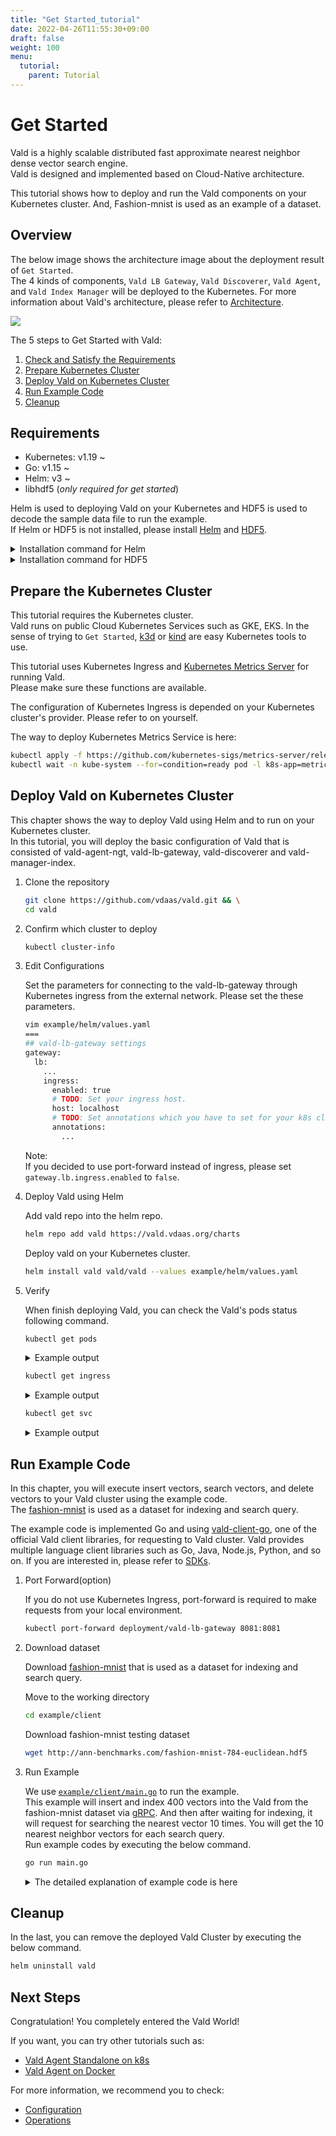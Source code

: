 ```yaml
---
title: "Get Started_tutorial"
date: 2022-04-26T11:55:30+09:00
draft: false
weight: 100
menu:
  tutorial:
    parent: Tutorial
---
```


# Get Started

Vald is a highly scalable distributed fast approximate nearest neighbor dense vector search engine.<br>
Vald is designed and implemented based on Cloud-Native architecture.

This tutorial shows how to deploy and run the Vald components on your Kubernetes cluster.
And, Fashion-mnist is used as an example of a dataset.

## Overview

The below image shows the architecture image about the deployment result of `Get Started`.<br>
The 4 kinds of components, `Vald LB Gateway`, `Vald Discoverer`, `Vald Agent`, and `Vald Index Manager` will be deployed to the Kubernetes.
For more information about Vald's architecture, please refer to [Architecture](/docs/overview/architecture).

<img src="/images/tutorial/getstarted.svg" />

The 5 steps to Get Started with Vald:

1. [Check and Satisfy the Requirements](#requirements)
1. [Prepare Kubernetes Cluster](#prepare-the-kubernetes-cluster)
1. [Deploy Vald on Kubernetes Cluster](#deploy-vald-on-kubernetes-cluster)
1. [Run Example Code](#run-example-code)
1. [Cleanup](#cleanup)

## Requirements

- Kubernetes: v1.19 ~
- Go: v1.15 ~
- Helm: v3 ~
- libhdf5 (_only required for get started_)

Helm is used to deploying Vald on your Kubernetes and HDF5 is used to decode the sample data file to run the example.<br>
If Helm or HDF5 is not installed, please install [Helm](https://helm.sh/docs/intro/install) and [HDF5](https://www.hdfgroup.org/).

<details><summary>Installation command for Helm</summary><br>

```bash
curl https://raw.githubusercontent.com/helm/helm/master/scripts/get-helm-3 | bash
```

</details>

<details><summary>Installation command for HDF5</summary><br>

```bash
# yum
yum install -y hdf5-devel

# apt
apt-get install libhdf5-serial-dev

# homebrew
brew install hdf5
```

</details>

## Prepare the Kubernetes Cluster

This tutorial requires the Kubernetes cluster.<br>
Vald runs on public Cloud Kubernetes Services such as GKE, EKS.
In the sense of trying to `Get Started`, [k3d](https://k3d.io/) or [kind](https://kind.sigs.k8s.io/) are easy Kubernetes tools to use.

This tutorial uses Kubernetes Ingress and [Kubernetes Metrics Server](https://github.com/kubernetes-sigs/metrics-server) for running Vald.<br>
Please make sure these functions are available.<br>

The configuration of Kubernetes Ingress is depended on your Kubernetes cluster's provider.
Please refer to on yourself.

The way to deploy Kubernetes Metrics Service is here:

```bash
kubectl apply -f https://github.com/kubernetes-sigs/metrics-server/releases/latest/download/components.yaml && \
kubectl wait -n kube-system --for=condition=ready pod -l k8s-app=metrics-server --timeout=600s
```

## Deploy Vald on Kubernetes Cluster

This chapter shows the way to deploy Vald using Helm and to run on your Kubernetes cluster.<br>
In this tutorial, you will deploy the basic configuration of Vald that is consisted of vald-agent-ngt, vald-lb-gateway, vald-discoverer and vald-manager-index.<br>

1. Clone the repository

   ```bash
   git clone https://github.com/vdaas/vald.git && \
   cd vald
   ```

1. Confirm which cluster to deploy

   ```bash
   kubectl cluster-info
   ```

1. Edit Configurations

   Set the parameters for connecting to the vald-lb-gateway through Kubernetes ingress from the external network.
   Please set the these parameters.

   ```bash
   vim example/helm/values.yaml
   ===
   ## vald-lb-gateway settings
   gateway:
     lb:
       ...
       ingress:
         enabled: true
         # TODO: Set your ingress host.
         host: localhost
         # TODO: Set annotations which you have to set for your k8s cluster.
         annotations:
           ...
   ```

   Note:<br>
   If you decided to use port-forward instead of ingress, please set `gateway.lb.ingress.enabled` to `false`.

1. Deploy Vald using Helm

   Add vald repo into the helm repo.

   ```bash
   helm repo add vald https://vald.vdaas.org/charts
   ```

   Deploy vald on your Kubernetes cluster.

   ```bash
   helm install vald vald/vald --values example/helm/values.yaml
   ```

1. Verify

   When finish deploying Vald, you can check the Vald's pods status following command.

   ```bash
   kubectl get pods
   ```

   <details><summary>Example output</summary><br>
   If the deployment is successful, all Vald components should be running.

   ```bash
   NAME                                       READY   STATUS      RESTARTS   AGE
   vald-agent-ngt-0                           1/1     Running     0          7m12s
   vald-agent-ngt-1                           1/1     Running     0          7m12s
   vald-agent-ngt-2                           1/1     Running     0          7m12s
   vald-agent-ngt-3                           1/1     Running     0          7m12s
   vald-agent-ngt-4                           1/1     Running     0          7m12s
   vald-discoverer-7f9f697dbb-q44qh           1/1     Running     0          7m11s
   vald-lb-gateway-6b7b9f6948-4z5md           1/1     Running     0          7m12s
   vald-lb-gateway-6b7b9f6948-68g94           1/1     Running     0          6m56s
   vald-lb-gateway-6b7b9f6948-cvspq           1/1     Running     0          6m56s
   vald-manager-index-74c7b5ddd6-jrnlw        1/1     Running     0          7m12s
   ```

   </details>

   ```bash
   kubectl get ingress
   ```

   <details><summary>Example output</summary><br>

   ```bash
   NAME                      CLASS    HOSTS       ADDRESS        PORTS   AGE
   vald-lb-gateway-ingress   <none>   localhost   192.168.16.2   80      7m43s
   ```

   </details>

   ```bash
   kubectl get svc
   ```

   <details><summary>Example output</summary><br>

   ```bash
   NAME                 TYPE        CLUSTER-IP   EXTERNAL-IP   PORT(S)             AGE
   kubernetes           ClusterIP   10.43.0.1    <none>        443/TCP             9m29s
   vald-agent-ngt       ClusterIP   None         <none>        8081/TCP,3001/TCP   8m48s
   vald-discoverer      ClusterIP   None         <none>        8081/TCP,3001/TCP   8m48s
   vald-manager-index   ClusterIP   None         <none>        8081/TCP,3001/TCP   8m48s
   vald-lb-gateway      ClusterIP   None         <none>        8081/TCP,3001/TCP   8m48s
   ```

   </details>

## Run Example Code

In this chapter, you will execute insert vectors, search vectors, and delete vectors to your Vald cluster using the example code.<br>
The [fashion-mnist](https://github.com/zalandoresearch/fashion-mnist) is used as a dataset for indexing and search query.

The example code is implemented Go and using [vald-client-go](https://github.com/vdaas/vald-client-go), one of the official Vald client libraries, for requesting to Vald cluster.
Vald provides multiple language client libraries such as Go, Java, Node.js, Python, and so on.
If you are interested in, please refer to [SDKs](/docs/user-guides/sdks).<br>

1.  Port Forward(option)

    If you do not use Kubernetes Ingress, port-forward is required to make requests from your local environment.

    ```bash
    kubectl port-forward deployment/vald-lb-gateway 8081:8081
    ```

1.  Download dataset

    Download [fashion-mnist](https://github.com/zalandoresearch/fashion-mnist) that is used as a dataset for indexing and search query.

    Move to the working directory

    ```bash
    cd example/client
    ```

    Download fashion-mnist testing dataset

    ```bash
    wget http://ann-benchmarks.com/fashion-mnist-784-euclidean.hdf5
    ```

1.  Run Example

    We use [`example/client/main.go`](https://github.com/vdaas/vald/blob/master/example/client/main.go) to run the example.<br>
    This example will insert and index 400 vectors into the Vald from the fashion-mnist dataset via [gRPC](https://grpc.io/).
    And then after waiting for indexing, it will request for searching the nearest vector 10 times.
    You will get the 10 nearest neighbor vectors for each search query.<br>
    Run example codes by executing the below command.

    ```bash
    go run main.go
    ```

    <details><summary>The detailed explanation of example code is here</summary><br>
    This will execute 6 steps.

    1.  init

        - Import packages
            <details><summary>example code</summary><br>

          ```go
          package main

          import (
              "context"
              "encoding/json"
              "flag"
              "time"

              "github.com/kpango/fuid"
              "github.com/kpango/glg"
              "github.com/vdaas/vald-client-go/v1/payload"
              "github.com/vdaas/vald-client-go/v1/vald"

              "gonum.org/v1/hdf5"
              "google.golang.org/grpc"
          )
          ```

            </details>

        - Set variables

          - The constant number of training datasets and test datasets.
              <details><summary>example code</summary><br>

            ```go
            const (
                insertCount = 400
                testCount = 20
            )
            ```

              </details>

          - The variables for configuration.
              <details><summary>example code</summary><br>

            ```go
            const (
                datasetPath         string
                grpcServerAddr      string
                indexingWaitSeconds uint
            )
            ```

              </details>

        - Recognition parameters.
            <details><summary>example code</summary><br>

          ```go
          func init() {
              flag.StringVar(&datasetPath, "path", "fashion-mnist-784-euclidean.hdf5", "set dataset path")
              flag.StringVar(&grpcServerAddr, "addr", "127.0.0.1:8081", "set gRPC server address")
              flag.UintVar(&indexingWaitSeconds, "wait", 60, "set indexing wait seconds")
              flag.Parse()
          }
          ```

            </details>

    1.  load

        - Loading from fashion-mnist dataset and set id for each vector that is loaded. This step will return the training dataset, test dataset, and ids list of ids when loading is completed with success.
            <details><summary>example code</summary><br>

          ```go
          ids, train, test, err := load(datasetPath)
          if err != nil {
              glg.Fatal(err)
          }
          ```

            </details>

    1.  Create the gRPC connection and Vald client with gRPC connection.

        <details><summary>example code</summary><br>

        ```go
        ctx := context.Background()

        conn, err := grpc.DialContext(ctx, grpcServerAddr, grpc.WithInsecure())
        if err != nil {
            glg.Fatal(err)
        }

        client := vald.NewValdClient(conn)
        ```

        </details>

    1.  Insert and Index

        - Insert and Indexing 400 training datasets to the Vald agent.
            <details><summary>example code</summary><br>

          ```go
          for i := range ids [:insertCount] {
              _, err := client.Insert(ctx, &payload.Insert_Request{
                  Vector: &payload.Object_Vector{
                      Id:     ids[i],
                      Vector: train[i],
                  },
                  Config: &payload.Insert_Config{
                      SkipStrictExistCheck: true,
                  },
              })
              if err != nil {
                  glg.Fatal(err)
              }
              if i%10 == 0 {
                  glg.Infof("Inserted %d", i)
              }
          }
          ```

            </details>

        - Wait until indexing finish.
            <details><summary>example code</summary><br>

          ```go
          wt := time.Duration(indexingWaitSeconds) * time.Second
          glg.Infof("Wait %s for indexing to finish", wt)
          time.Sleep(wt)
          ```

            </details>

    1.  Search

        - Search 10 neighbor vectors for each 20 test datasets and return a list of the neighbor vectors.

        - When getting approximate vectors, the Vald client sends search config and vector to the server via gRPC.
            <details><summary>example code</summary><br>

          ```go
          glg.Infof("Start search %d times", testCount)
          for i, vec := range test[:testCount] {
              res, err := client.Search(ctx, &payload.Search_Request){
                  Vector: vec,
                  Config: &payload.Search_Config{
                      Num: 10,
                      Radius: -1,
                      Epsilon: 0.1,
                      Timeout: 100000000,
                  }
              }
              if err != nil {
                  glg.Fatal(err)
              }

              b, _ := json.MarshalIndent(res.GetResults(), "", " ")
              glg.Infof("%d - Results : %s\n\n", i+1, string(b))
              time.Sleep(1 * time.Second)
          }
          ```

            </details>

    1.  Remove

            - Remove 400 indexed training datasets from the Vald agent.
                <details><summary>example code</summary><br>

                ```go
                for i := range ids [:insertCount] {
                    _, err := client.Remove(ctx, &payload.Remove_Request{
                        Id: &payload.Object_ID{
                            Id: ids[i],
                        },
                    })
                    if err != nil {
                        glg.Fatal(err)
                    }
                    if i%10 == 0 {
                        glg.Infof("Removed %d", i)
                    }
                }
                ```

                </details>

        </details>

## Cleanup

In the last, you can remove the deployed Vald Cluster by executing the below command.

```bash
helm uninstall vald
```

## Next Steps

Congratulation! You completely entered the Vald World!

If you want, you can try other tutorials such as:

- [Vald Agent Standalone on k8s](/docs/tutorial/vald-agent-standalone-on-k8s)
- [Vald Agent on Docker](/docs/tutorial/vald-agent-standalone-on-docker)

For more information, we recommend you to check:

- [Configuration](/docs/user-guides/configuration)
- [Operations](/docs/user-guides/operations)
